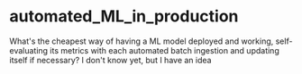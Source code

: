 # automated_ML_in_production
What's the cheapest way of having a ML model deployed and working, self-evaluating its metrics with each automated batch ingestion and updating itself if necessary? I don't know yet, but I have an idea
